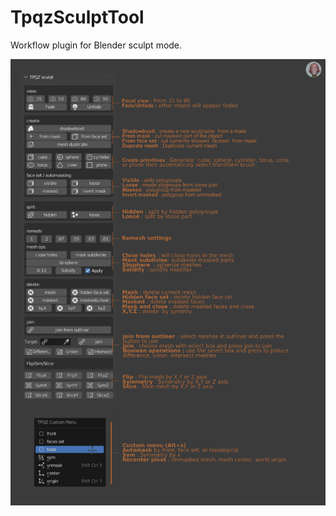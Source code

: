 # TpqzSculptTool

Workflow plugin for Blender sculpt mode.

![manual doc](manual/doc.png?raw=true "manual.doc")
